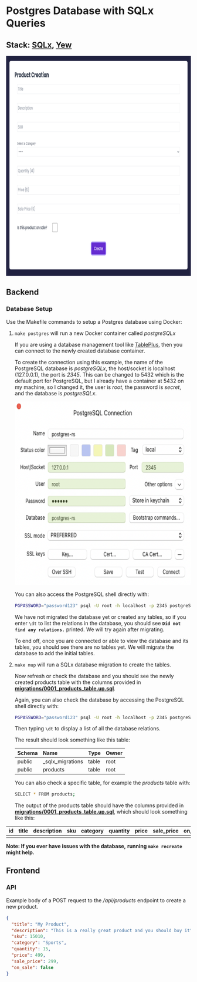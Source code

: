 # Postgres Database with SQLx Queries

## Stack: [SQLx](https://github.com/launchbadge/sqlx), [Yew](https://github.com/yewstack/yew)

<p align="center">
  <img width="900" height="600"  src="./product-creation-demo.png">
</p>

## Backend

### Database Setup

Use the Makefile commands to setup a Postgres database using Docker:

1. `make postgres` will run a new Docker container called *postgreSQLx*

    If you are using a database management tool like [TablePlus](https://tableplus.com),
    then you can connect to the newly created database container.

    To create the connection using this example, the name of the PostgreSQL database
    is *postgreSQLx*, the host/socket is localhost (127.0.0.1), the port is *2345*.
    This can be changed to 5432 which is the default port for PostgreSQL, but I
    already have a container at 5432 on my machine, so I changed it, the user is
    *root*, the password is *secret*, and the database is *postgreSQLx*.

    <p align="center">
      <img width="620" height="500" src="./tableplus-connection.png">
    </p>

    You can also access the PostgreSQL shell directly with:

    ```bash
    PGPASSWORD="password123" psql -U root -h localhost -p 2345 postgreSQLx
    ```

    We have not migrated the database yet or created any tables, so if you enter
    `\dt` to list the relations in the database, you should see **`Did not find
    any relations.`** printed. We will try again after migrating.

    To end off, once you are connected or able to view the database and its tables,
    you should see there are no tables yet. We will migrate the database to add the
    initial tables.

2. `make mup` will run a SQLx database migration to create the tables.

    Now refresh or check the database and you should see the newly created products
    table with the columns provided in **[migrations/0001_products_table.up.sql](migrations/0001_products_table.up.sql)**.

    Again, you can also check the database by accessing the PostgreSQL shell directly
    with:

    ```bash
    PGPASSWORD="password123" psql -U root -h localhost -p 2345 postgreSQLx
    ```

    Then typing `\dt` to display a list of all the database relations.

    The result should look something like this table:

    | Schema | Name              | Type   | Owner
    | ------ | ----------------- | ------ | ------
    | public | _sqlx_migrations  | table  | root
    | public | products           | table  | root

    You can also check a specific table, for example the *products* table with:

    ```bash
    SELECT * FROM products;
    ```

    The output of the products table should have the columns provided in
    **[migrations/0001_products_table.up.sql](migrations/0001_products_table.up.sql)**,
    which should look something like this:

  | id | title | description | sku | category | quantity | price | sale_price | on_sale
  | -- | ----- | ----------- | --- | -------- | -------- | ----- | ---------- | -------
  |    |       |             |     |          |          |       |            |

  **Note: If you ever have issues with the database,**
  **running `make recreate` might help.**

## Frontend

### API

Example body of a POST request to the */api/products* endpoint to create a new product.

```json
{
  "title": "My Product",
  "description": "This is a really great product and you should buy it",
  "sku": 15010,
  "category": "Sports",
  "quantity": 15,
  "price": 499,
  "sale_price": 299,
  "on_sale": false
}
```
